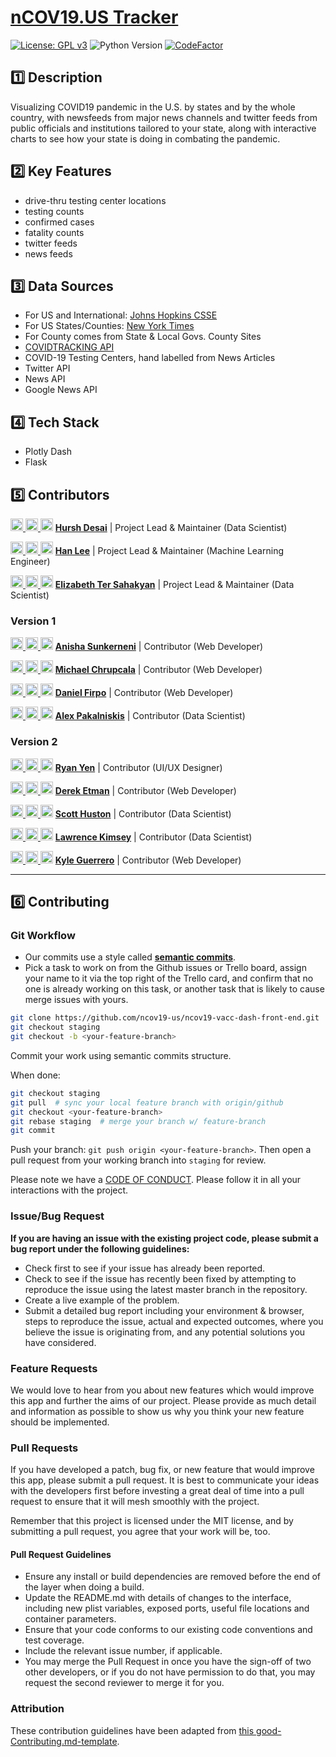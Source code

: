 # [nCOV19.US Tracker](https://ncov19.us/)

[![License: GPL v3](https://img.shields.io/badge/License-GPLv3-blue.svg)](https://www.gnu.org/licenses/gpl-3.0)
![Python Version](https://img.shields.io/badge/python-v3.7-blue)
[![CodeFactor](https://www.codefactor.io/repository/github/ncov19-us/front-end/badge)](https://www.codefactor.io/repository/github/ncov19-us/front-end)

## 1️⃣ Description

Visualizing COVID19 pandemic in the U.S. by states and by the whole country, with newsfeeds from major news channels and twitter feeds from public officials and institutions tailored to your state, along with interactive charts to see how your state is doing in combating the pandemic.

## 2️⃣ Key Features

- drive-thru testing center locations
- testing counts
- confirmed cases
- fatality counts 
- twitter feeds
- news feeds

## 3️⃣ Data Sources

- For US and International: [Johns Hopkins CSSE](https://github.com/CSSEGISandData/COVID-19)
- For US States/Counties: [New York Times](https://github.com/nytimes/covid-19-data)
- For County comes from State & Local Govs. County Sites
- [COVIDTRACKING API](https://covidtracking.com/api/)
- COVID-19 Testing Centers, hand labelled from News Articles
- Twitter API
- News API
- Google News API

## 4️⃣ Tech Stack

- Plotly Dash
- Flask

## 5️⃣ Contributors

[<img src="https://github.com/favicon.ico" width="20"> ](https://github.com/hurshd0)    [ <img src="https://static.licdn.com/sc/h/al2o9zrvru7aqj8e1x2rzsrca" width="20"> ](https://www.linkedin.com/in/hurshd/)    [<img src="https://twitter.com/favicon.ico" width="20">](https://twitter.com/hurshd0)    **[Hursh Desai](https://hurshdesai.com)**    |  Project Lead & Maintainer (Data Scientist)

[<img src="https://github.com/favicon.ico" width="20"> ](https://github.com/leehanchung)    [ <img src="https://static.licdn.com/sc/h/al2o9zrvru7aqj8e1x2rzsrca" width="20"> ](https://www.linkedin.com/in/hanchunglee/)    [<img src="https://twitter.com/favicon.ico" width="20">](https://twitter.com/hanchunglee)    **[Han Lee](https://leehanchung.github.io/)**    |    Project Lead & Maintainer (Machine Learning Engineer)

[<img src="https://github.com/favicon.ico" width="20"> ](https://github.com/elizabethts)    [ <img src="https://static.licdn.com/sc/h/al2o9zrvru7aqj8e1x2rzsrca" width="20"> ](https://www.linkedin.com/in/elizabethts/)    [<img src="https://twitter.com/favicon.ico" width="20">](https://twitter.com/elizabethets)    **[Elizabeth Ter Sahakyan](https://lizzie.codes/)**    |    Project Lead & Maintainer (Data Scientist)

### Version 1

[<img src="https://github.com/favicon.ico" width="20"> ](https://github.com/ars394)    [ <img src="https://static.licdn.com/sc/h/al2o9zrvru7aqj8e1x2rzsrca" width="20"> ](https://www.linkedin.com/in/anishasunkerneni/)    [<img src="https://twitter.com/favicon.ico" width="20">](https://twitter.com/youfoundanisha)    **[Anisha Sunkerneni](https://github.com/ars394)**    |    Contributor (Web Developer) 

[<img src="https://github.com/favicon.ico" width="20"> ](https://github.com/mchrupcala)    [ <img src="https://static.licdn.com/sc/h/al2o9zrvru7aqj8e1x2rzsrca" width="20"> ](https://www.linkedin.com/in/michaelchrupcala/)    [<img src="https://twitter.com/favicon.ico" width="20">](https://twitter.com/mikespellcheck)    **[Michael Chrupcala](https://github.com/mchrupcala)**    |    Contributor (Web Developer) 

[<img src="https://github.com/favicon.ico" width="20"> ](https://github.com/Turtled)    [ <img src="https://static.licdn.com/sc/h/al2o9zrvru7aqj8e1x2rzsrca" width="20"> ](https://www.linkedin.com/in/daniel-firpo/)    [<img src="https://twitter.com/favicon.ico" width="20">](https://twitter.com/DanielFirpo2)    **[Daniel Firpo](https://github.com/Turtled)**    |    Contributor (Web Developer) 

[<img src="https://github.com/favicon.ico" width="20"> ](https://github.com/alex-pakalniskis)    [ <img src="https://static.licdn.com/sc/h/al2o9zrvru7aqj8e1x2rzsrca" width="20"> ](https://www.linkedin.com/in/alexpakalniskis3/)    [<img src="https://twitter.com/favicon.ico" width="20">](https://twitter.com/AlexPakalniskis)    **[Alex Pakalniskis](https://alex-pakalniskis.github.io/)**    |    Contributor (Data Scientist)

### Version 2

[<img src="https://medium.com/favicon.ico" width="20"> ](https://medium.com/@RK_yen)    [ <img src="https://static.licdn.com/sc/h/al2o9zrvru7aqj8e1x2rzsrca" width="20"> ](https://www.linkedin.com/in/ryankyen/)    [<img src="https://twitter.com/favicon.ico" width="20">](https://twitter.com/RK_yen)    **[Ryan Yen](https://www.linkedin.com/in/ryankyen/)**    |    Contributor (UI/UX Designer)

[<img src="https://github.com/favicon.ico" width="20"> ](https://github.com/DerekEtman)    [ <img src="https://static.licdn.com/sc/h/al2o9zrvru7aqj8e1x2rzsrca" width="20"> ](https://www.linkedin.com/in/dereketman/)    [<img src="https://twitter.com/favicon.ico" width="20">](https://twitter.com/DerekEtman)    **[Derek Etman](https://github.com/DerekEtman)**    |    Contributor (Web Developer) 

[<img src="https://github.com/favicon.ico" width="20"> ](https://github.com/Scott-Huston)    [ <img src="https://static.licdn.com/sc/h/al2o9zrvru7aqj8e1x2rzsrca" width="20"> ](https://www.linkedin.com/in/scott-huston-616512126/)    [<img src="https://twitter.com/favicon.ico" width="20">](https://twitter.com/genuine_doubt)    **[Scott Huston](https://github.com/Scott-Huston)**    |    Contributor (Data Scientist)

[<img src="https://github.com/favicon.ico" width="20"> ](https://github.com/BuildABuddha)    [ <img src="https://static.licdn.com/sc/h/al2o9zrvru7aqj8e1x2rzsrca" width="20"> ](https://www.linkedin.com/in/lawrence-kimsey/)    [<img src="https://twitter.com/favicon.ico" width="20">](https://twitter.com/lawrence_kimsey)    **[Lawrence Kimsey](https://www.linkedin.com/in/lawrence-kimsey/)**    |    Contributor (Data Scientist)

[<img src="https://github.com/favicon.ico" width="20"> ](https://github.com/AceMouty)    [ <img src="https://static.licdn.com/sc/h/al2o9zrvru7aqj8e1x2rzsrca" width="20"> ](https://www.linkedin.com/in/acemouty/)    [<img src="https://twitter.com/favicon.ico" width="20">](https://twitter.com/AceMouty)    **[Kyle Guerrero](https://github.com/AceMouty)**    |    Contributor (Web Developer)

---

## 6️⃣ Contributing

### Git Workflow 

- Our commits use a style called **[semantic commits](https://seesparkbox.com/foundry/semantic_commit_messages)**. 
- Pick a task to work on from the Github issues or Trello board, assign your name to it via the top right of the Trello card, and confirm that no one is already working on this task, or another task that is likely to cause merge issues with yours.

```sh
git clone https://github.com/ncov19-us/ncov19-vacc-dash-front-end.git
git checkout staging
git checkout -b <your-feature-branch>
```
Commit your work using semantic commits structure.

When done:
```sh
git checkout staging
git pull  # sync your local feature branch with origin/github
git checkout <your-feature-branch>
git rebase staging  # merge your branch w/ feature-branch
git commit
```

Push your branch: `git push origin <your-feature-branch>`. Then open a pull request from your working branch into `staging` for review.

Please note we have a [CODE OF CONDUCT](./CODE_OF_CONDUCT.md). Please follow it in all your interactions with the project.

### Issue/Bug Request

 **If you are having an issue with the existing project code, please submit a bug report under the following guidelines:**
 - Check first to see if your issue has already been reported.
 - Check to see if the issue has recently been fixed by attempting to reproduce the issue using the latest master branch in the repository.
 - Create a live example of the problem.
 - Submit a detailed bug report including your environment & browser, steps to reproduce the issue, actual and expected outcomes,  where you believe the issue is originating from, and any potential solutions you have considered.

### Feature Requests

We would love to hear from you about new features which would improve this app and further the aims of our project. Please provide as much detail and information as possible to show us why you think your new feature should be implemented.

### Pull Requests

If you have developed a patch, bug fix, or new feature that would improve this app, please submit a pull request. It is best to communicate your ideas with the developers first before investing a great deal of time into a pull request to ensure that it will mesh smoothly with the project.

Remember that this project is licensed under the MIT license, and by submitting a pull request, you agree that your work will be, too.

#### Pull Request Guidelines

- Ensure any install or build dependencies are removed before the end of the layer when doing a build.
- Update the README.md with details of changes to the interface, including new plist variables, exposed ports, useful file locations and container parameters.
- Ensure that your code conforms to our existing code conventions and test coverage.
- Include the relevant issue number, if applicable.
- You may merge the Pull Request in once you have the sign-off of two other developers, or if you do not have permission to do that, you may request the second reviewer to merge it for you.

### Attribution

These contribution guidelines have been adapted from [this good-Contributing.md-template](https://gist.github.com/PurpleBooth/b24679402957c63ec426).

